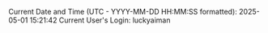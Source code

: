 Current Date and Time (UTC - YYYY-MM-DD HH:MM:SS formatted): 2025-05-01 15:21:42
Current User's Login: luckyaiman

